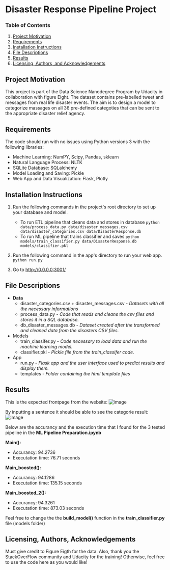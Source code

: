 # Disaster Response Pipeline Project

### Table of Contents

1. [Project Motivation](#motivation)
2. [Requirements](#requirements)
3. [Installation Instructions](#installation)
4. [File Descriptions](#files)
5. [Results](#results)
6. [Licensing, Authors, and Acknowledgements](#licensing)

## Project Motivation<a name="motivation"></a>

This project is part of the Data Science Nanodegree Program by Udacity in collaboration with figure Eight. The dataset contains pre-labelled tweet and messages from real life disaster events. The aim is to design a model to categorize massages on all 36 pre-defined categoties that can be sent to the appropriate disaster relief agency.

## Requirements <a name="requirements"></a>

The code should run with no issues using Python versions 3 with the following libraries: 
  - Machine Learning: NumPY, Scipy, Pandas, sklearn
  - Natural Language Process: NLTK
  - SQLite Database: SQLalchemy
  - Model Loading and Saving: Pickle
  - Web App and Data Visualization: Flask, Plotly

## Installation Instructions <a name="installation"></a>

1. Run the following commands in the project's root directory to set up your database and model.

    - To run ETL pipeline that cleans data and stores in database
        `python data/process_data.py data/disaster_messages.csv data/disaster_categories.csv data/DisasterResponse.db`
    - To run ML pipeline that trains classifier and saves
        `python models/train_classifier.py data/DisasterResponse.db models/classifier.pkl`

2. Run the following command in the app's directory to run your web app.
    `python run.py`

3. Go to http://0.0.0.0:3001/

## File Descriptions <a name="files"></a>

- **Data**
  - disaster_categories.csv + disaster_messages.csv - *Datasets with all the necessary informations*
  - process_data.py - *Code that reads and cleans the csv files and stores it in a SQL database.*
  - db_disaster_messages.db - *Dataset created after the transformed and cleaned data from the disasters CSV files.*
- Models
  - train_classifer.py - *Code necessary to load data and run the machine learning model.*
  - classifier.pkl - *Pickle file from the train_classifer code.*
- App
  - run.py - *Flask app and the user interface used to predict results and display them.*
  - templates - *Folder containing the html template files*

## Results <a name="results"></a>

This is the expected frontpage from the website:
![image](https://user-images.githubusercontent.com/77889112/111043904-13c07080-8424-11eb-80c1-33c76344a1f9.png)

By inputting a sentence it should be able to see the categorie result:
![image](https://user-images.githubusercontent.com/77889112/111043899-0c996280-8424-11eb-9db6-7333ffdac071.png)

Below are the accurancy and the execution time that I found for the 3 tested pipeline in the **ML Pipeline Preparation.ipynb**

**Main():**
- Accurancy: 94.2736
- Executation time: 76.71 seconds

**Main_boosted():**
- Accurancy: 94.1286
- Executation time: 135.15 seconds

**Main_boosted_2():**
- Accurancy: 94.3261
- Executation time: 873.03 seconds

Feel free to change the the **build_model()** function in the **train_classifier.py** file (models folder)

## Licensing, Authors, Acknowledgements<a name="licensing"></a>

Must give credit to Figure Eigth for the data. Also, thank you the StackOverFlow community and Udacity  for the training! Otherwise, feel free to use the code here as you would like! 

